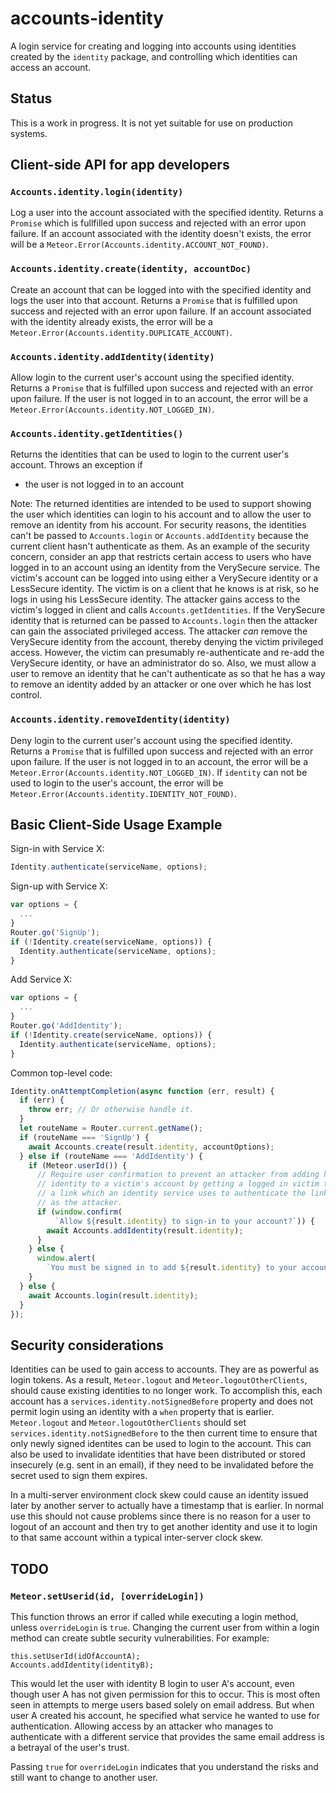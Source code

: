 # accounts-identity

A login service for creating and logging into accounts using identities created
by the `identity` package, and controlling which identities can access an
account.

## Status

This is a work in progress. It is not yet suitable for use on production
systems.

## Client-side API for app developers

### `Accounts.identity.login(identity)`

Log a user into the account associated with the specified identity. Returns a
`Promise` which is fullfilled upon success and rejected with an error upon
failure. If an account associated with the identity doesn't exists, the error
will be a `Meteor.Error(Accounts.identity.ACCOUNT_NOT_FOUND)`.

### `Accounts.identity.create(identity, accountDoc)`

Create an account that can be logged into with the specified identity and logs
the user into that account. Returns a `Promise` that is fulfilled upon success
and rejected with an error upon failure. If an account associated with the
identity already exists, the error will be a
`Meteor.Error(Accounts.identity.DUPLICATE_ACCOUNT)`.

### `Accounts.identity.addIdentity(identity)`

Allow login to the current user's account using the specified identity. Returns
a `Promise` that is fulfilled upon success and rejected with an error
upon failure. If the user is not logged in to an account, the error will be a
`Meteor.Error(Accounts.identity.NOT_LOGGED_IN)`.

### `Accounts.identity.getIdentities()`

Returns the identities that can be used to login to the current user's
account. Throws an exception if

* the user is not logged in to an account

Note: The returned identities are intended to be used to support showing the
user which identities can login to his account and to allow the user to remove
an identity from his account. For security reasons, the identities can't be
passed to `Accounts.login` or `Accounts.addIdentity` because the current client
hasn't authenticate as them. As an example of the security concern, consider an
app that restricts certain access to users who have logged in to an account
using an identity from the VerySecure service. The victim's account can be
logged into using either a VerySecure identity or a LessSecure identity. The
victim is on a client that he knows is at risk, so he logs in using his
LessSecure identity. The attacker gains access to the victim's logged in client
and calls `Accounts.getIdentities`. If the VerySecure identity that is returned
can be passed to `Accounts.login` then the attacker can gain the associated
privileged access. The attacker _can_ remove the VerySecure identity from the
account, thereby denying the victim privileged access. However, the victim can
presumably re-authenticate and re-add the VerySecure identity, or have an
administrator do so. Also, we must allow a user to remove an identity that he
can't authenticate as so that he has a way to remove an identity added by an
attacker or one over which he has lost control.

### `Accounts.identity.removeIdentity(identity)`

Deny login to the current user's account using the specified identity. Returns a
`Promise` that is fulfilled upon success and rejected with an error upon
failure. If the user is not logged in to an account, the error will be a
`Meteor.Error(Accounts.identity.NOT_LOGGED_IN)`. If `identity` can not be used
to login to the user's account, the error will be
`Meteor.Error(Accounts.identity.IDENTITY_NOT_FOUND)`.

## Basic Client-Side Usage Example

Sign-in with Service X:
```js
Identity.authenticate(serviceName, options);
```

Sign-up with Service X:
```js
var options = {
  ...
}
Router.go('SignUp');
if (!Identity.create(serviceName, options)) {
  Identity.authenticate(serviceName, options);
}
```

Add Service X:
```js
var options = {
  ...
}
Router.go('AddIdentity');
if (!Identity.create(serviceName, options)) {
  Identity.authenticate(serviceName, options);
}
```

Common top-level code:
```js
Identity.onAttemptCompletion(async function (err, result) {
  if (err) {
    throw err; // Or otherwise handle it.
  }
  let routeName = Router.current.getName();
  if (routeName === 'SignUp') {
    await Accounts.create(result.identity, accountOptions);
  } else if (routeName === 'AddIdentity') {
    if (Meteor.userId()) {
      // Require user confirmation to prevent an attacker from adding his
      // identity to a victim's account by getting a logged in victim to follow
      // a link which an identity service uses to authenticate the link-follower
      // as the attacker.
      if (window.confirm(
          `Allow ${result.identity} to sign-in to your account?`)) {
        await Accounts.addIdentity(result.identity);        
      }
    } else {
      window.alert(
        `You must be signed in to add ${result.identity} to your account`);
    }
  } else {
    await Accounts.login(result.identity);    
  }
});
```

## Security considerations

Identities can be used to gain access to accounts. They are as powerful as login
tokens. As a result, `Meteor.logout` and `Meteor.logoutOtherClients`, should
cause existing identities to no longer work. To accomplish this, each account
has a `services.identity.notSignedBefore` property and does not permit login
using an identity with a `when` property that is earlier.  `Meteor.logout` and
`Meteor.logoutOtherClients` should set `services.identity.notSignedBefore` to
the then current time to ensure that only newly signed identites can be used to
login to the account. This can also be used to invalidate identities that have
been distributed or stored insecurely (e.g. sent in an email), if they need to
be invalidated before the secret used to sign them expires.

In a multi-server environment clock skew could cause an identity issued later by
another server to actually have a timestamp that is earlier. In normal use this
should not cause problems since there is no reason for a user to logout of an
account and then try to get another identity and use it to login to that same
account within a typical inter-server clock skew.

## TODO


### `Meteor.setUserid(id, [overrideLogin])`

This function throws an error if called while executing a login method, unless
`overrideLogin` is `true`. Changing the current user from within a login method
can create subtle security vulnerabilities. For example:

```
this.setUserId(idOfAccountA);
Accounts.addIdentity(identityB);
```

This would let the user with identity B login to user A's account, even though
user A has not given permission for this to occur. This is most often seen in
attempts to merge users based solely on email address. But when user A created
his account, he specified what service he wanted to use for authentication.
Allowing access by an attacker who manages to authenticate with a different
service that provides the same email address is a betrayal of the user's trust.

Passing `true` for `overrideLogin` indicates that you understand the risks and
still want to change to another user.
